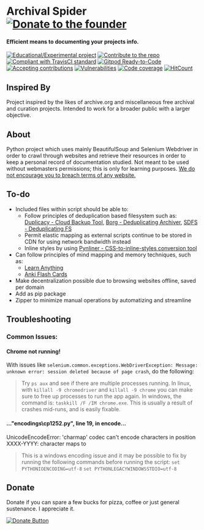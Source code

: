 # Archival Spider [![Donate to the founder](https://img.shields.io/badge/Donate-PayPal-green.svg)](https://www.paypal.com/cgi-bin/webscr?cmd=_donations&business=NF5FAJMF6WQSG&currency_code=USD&source=url) 

#### Efficient means to documenting your projects info.</h4>
[![Educational/Experimental project](https://img.shields.io/badge/python-experimental-orange.svg?style=flat)](https://github.com/netrules/archival-web-spider)
[![Contribute to the repo](https://img.shields.io/badge/contributions-welcome-brightgreen.svg?style=flat)](https://github.com/netrules/archival-web-spider/issues)
[![Compliant with TravisCI standard](https://travis-ci.com/netrules/archival-web-spider.svg?branch=master)](https://travis-ci.com/netrules/archival-web-spider)
[![Gitpod Ready-to-Code](https://img.shields.io/badge/Gitpod-Ready--to--Code-blue?logo=gitpod)](https://gitpod.io/#https://github.com/netrules/archival-web-spider) 
[![Accepting contributions](https://codeclimate.com/github/netrules/archival-web-spider/badges/gpa.svg)](https://codeclimate.com/github/netrules/archival-web-spider) 
[![Vulnerabilities](https://snyk.io/test/github/netrules/archival-web-spider/badge.svg)](https://snyk.io/test/github/netrules/archival-web-spider) 
[![Code coverage](https://codecov.io/gh/netrules/archival-web-spider/branch/master/graph/badge.svg)](https://codecov.io/gh/netrules/archival-web-spider) 
[![HitCount](https://hits.dwyl.com/netrules/archival-web-spider.svg)](https://hits.dwyl.com/netrules/archival-web-spider) 

## Inspired By
Project inspired by the likes of archive.org and miscellaneous free archival and curation projects. Intended to work for a broader public with a larger objective.

## About
Python project which uses mainly BeautifulSoup and Selenium Webdriver in order to crawl through websites and retrieve their resources in order to keep a personal record of documentation studied. Not meant to be used without webmasters permissions; this is only for learning purposes. [We do not encourage you to breach terms of any website.](https://towardsdatascience.com/web-scraping-with-python-a-to-copy-z-277a445d64c7)

## To-do
- Included files within script should be able to:
	- Follow principles of deduplication based filesystem such as: [Duplicacy - Cloud Backup Tool](https://duplicacy.com/), [Borg - Deduplicating Archiver](https://github.com/borgbackup/borg), [SDFS - Deduplicating FS](https://github.com/opendedup/sdfs)
	- Permit elastic mapping as external scripts continue to be stored in CDN for using network bandwidth instead
	- Inline styles by using [Pynliner - CSS-to-inline-styles conversion tool](https://github.com/rennat/pynliner)
- Can follow principles of mind mapping and memory techniques, such as:
	- [Learn Anything](https://learn-anything.xyz/#!)
	- [Anki Flash Cards](https://apps.ankiweb.net/)
- Make decentralization possible due to browsing websites offline, saved per domain
- Add as pip package
- Zipper to minimize manual operations by automatizing and streamline

## Troubleshooting

### Common Issues:

#### Chrome not running!
With issues like `selenium.common.exceptions.WebDriverException: Message: unknown error: session deleted because of page crash`, do the following:
> Try `ps aux` and see if there are multiple processes running.
> In linux, with `killall -9 chromedriver` and `killall -9 chrome` you can make sure to free up processes to run the app again.
> In windows, the command is: `taskkill /F /IM chrome.exe`.
> This is usually a result of crashes mid-runs, and is easily fixable.

####   ..."encodings\cp1252.py", line 19, in encode...
UnicodeEncodeError: 'charmap' codec can't encode characters in position XXXX-YYYY: character maps to <undefined>
> This is a windows encoding issue and it may be possible to fix by running the following commands before running the script:
> `set PYTHONIOENCODING=utf-8`
> `set PYTHONLEGACYWINDOWSSTDIO=utf-8`

## Donate
Donate if you can spare a few bucks for pizza, coffee or just general sustenance. I appreciate it.

[![Donate Button](https://www.paypalobjects.com/en_US/i/btn/btn_donateCC_LG.gif)](https://www.paypal.com/cgi-bin/webscr?cmd=_donations&business=NF5FAJMF6WQSG&currency_code=USD&source=url)
